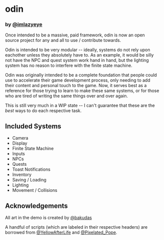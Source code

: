 # odin
### by [@imlazyeye](https://twitter.com/imlazyeye)

Once intended to be a massive, paid framework, odin is now an open source project for any and all to use / contribute towards. 

Odin is intended to be very modular -- ideally, systems do not rely upon eachother unless they absolutely have to. As an example, it would be silly not have the NPC and quest system work hand in hand, but the lighting system has no reason to interfere with the finite state machine. 

Odin was originally intended to be a complete foundation that people could use to accelerate their game development process, only needing to add their content and personal touch to the game. Now, it serves best as a reference for those trying to learn to make these same systems, or for those who are tired of writing the same things over and over again.

This is still very much in a WIP state -- I can't guarantee that these are the *best* ways to do each respective task. 


## Included Systems

* Camera
* Display
* Finite State Machine
* Inputs
* NPCs
* Quests
* Toast Notifications
* Inventory
* Saving / Loading
* Lighting
* Movement / Collisions

## Acknowledgements

All art in the demo is created by [@bakudas](https://twitter.com/bakudas)

A handful of scripts (which are labeled in their respective headers) are borrowed from [@YellowAfterLife](https://twitter.com/YellowAfterlife) and [@Pixelated_Pope](https://twitter.com/Pixelated_Pope).